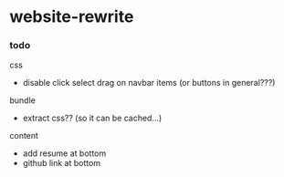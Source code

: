 # website-rewrite

### todo

css
 - disable click select drag on navbar items (or buttons in general???)

bundle
 - extract css?? (so it can be cached...)

content
 - add resume at bottom
 - github link at bottom

 
